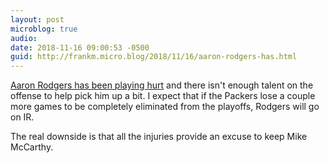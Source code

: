 ```yaml
---
layout: post
microblog: true
audio: 
date: 2018-11-16 09:00:53 -0500
guid: http://frankm.micro.blog/2018/11/16/aaron-rodgers-has.html
---
```

[Aaron Rodgers has been playing hurt](https://bleacherreport.com/articles/2806332-whats-wrong-with-aaron-rodgers?utm_source=feedburner&utm_medium=feed&utm_campaign=Feed%3A+rss%2Fcnn_topstories+%28RSS%3A+CNN+-+Top+Stories%29) and there isn't enough talent on the offense to help pick him up a bit. I expect that if the Packers lose a couple more games to be completely eliminated from the playoffs, Rodgers will go on IR. 

The real downside is that all the injuries provide an excuse to keep Mike McCarthy. 
